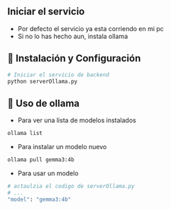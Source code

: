 ## Iniciar el servicio

- Por defecto el servicio ya esta corriendo en mi pc
- Si no lo has hecho aun, instala ollama

## 🚀 Instalación y Configuración

```sh
# Iniciar el servicio de backend
python serverOllama.py
```

## 📝 Uso de ollama

- Para ver una lista de modelos instalados
```sh
ollama list
```
- Para instalar un modelo nuevo
```sh
ollama pull gemma3:4b
```
- Para usar un modelo
```sh
# actaulzia el codigo de serverOllama.py
# ...
"model": "gemma3:4b"
```
